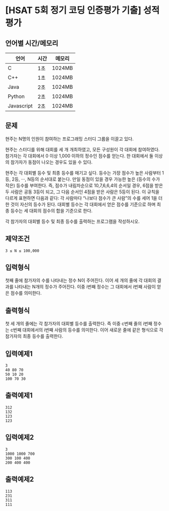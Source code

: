 # [HSAT 5회 정기 코딩 인증평가 기출] 성적 평가

## 언어별 시간/메모리


|언어|시간|메모리|
|---|---|---|
|C|1초|1024MB|
|C++|1초|1024MB|
|Java|2초|1024MB|
|Python|2초|1024MB|
|Javascript|2초|1024MB|

## 문제

현주는 N명의 인원이 참여하는 프로그래밍 스터디 그룹을 이끌고 있다.

현주는 스터디를 위해 대회를 세 개 개최하였고, 모든 구성원이 각 대회에 참여하였다. 참가자는 각 대회에서 0 이상 1,000 이하의 정수인 점수를 얻는다. 한 대회에서 둘 이상의 참가자가 동점이 나오는 경우도 있을 수 있다.

현주는 각 대회별 등수 및 최종 등수를 매기고 싶다. 등수는 가장 점수가 높은 사람부터 1등, 2등, ···, N등의 순서대로 붙는다. 만일 동점이 있을 경우 가능한 높은 (등수의 수가 작은) 등수를 부여한다. 즉, 점수가 내림차순으로 10,7,6,6,4의 순서일 경우, 6점을 받은 두 사람은 공동 3등이 되고, 그 다음 순서인 4점을 받은 사람은 5등이 된다. 이 규칙을 다르게 표현하면 다음과 같다: 각 사람마다 “나보다 점수가 큰 사람”의 수를 세어 1을 더한 것이 자신의 등수가 된다. 대회별 등수는 각 대회에서 얻은 점수를 기준으로 하며 최종 등수는 세 대회의 점수의 합을 기준으로 한다.

각 참가자의 대회별 등수 및 최종 등수를 출력하는 프로그램을 작성하시오.

## 제약조건

```
3 ≤ N ≤ 100,000
```

## 입력형식

첫째 줄에 참가자의 수를 나타내는 정수 N이 주어진다.
이어 세 개의 줄에 각 대회의 결과를 나타내는 N개의 정수가 주어진다. 이중 i번째 정수는 그 대회에서 i번째 사람이 얻은 점수를 의미한다.

## 출력형식

첫 세 개의 줄에는 각 참가자의 대회별 등수를 출력한다. 즉 이중 c번째 줄의 i번째 정수는 c번째 대회에서의 i번째 사람의 등수를 의미한다.
이어 새로운 줄에 같은 형식으로 각 참가자의 최종 등수를 출력한다.

## 입력예제1

```
3
40 80 70
50 10 20
100 70 30
```

## 출력예제1

```
312
132
123
123
```

## 입력예제2

```
3
1000 1000 700
300 100 400
200 400 400
```

## 출력예제2

```
113
231
311
111
```